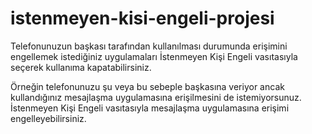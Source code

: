 # istenmeyen-kisi-engeli-projesi

Telefonunuzun başkası tarafından kullanılması durumunda erişimini engellemek istediğiniz uygulamaları İstenmeyen Kişi Engeli vasıtasıyla seçerek kullanıma kapatabilirsiniz.

Örneğin telefonunuzu şu veya bu sebeple başkasına veriyor ancak kullandığınız mesajlaşma uygulamasına erişilmesini de istemiyorsunuz. İstenmeyen Kişi Engeli vasıtasıyla mesajlaşma uygulamasına erişimi engelleyebilirsiniz.

